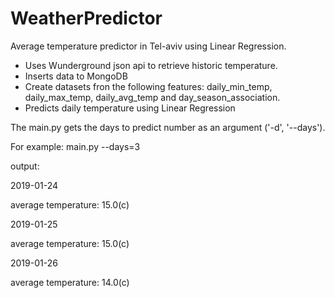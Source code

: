 # WeatherPredictor
Average temperature predictor in Tel-aviv using Linear Regression.

* Uses Wunderground json api to retrieve historic temperature.
* Inserts data to MongoDB
* Create datasets fron the following features: daily_min_temp, daily_max_temp, daily_avg_temp and day_season_association.
* Predicts daily temperature using Linear Regression

The main.py gets the days to predict number as an argument ('-d', '--days').

For example: main.py --days=3

output:

  2019-01-24
  
  average temperature: 15.0(c)
  
  2019-01-25
  
  average temperature: 15.0(c)
  
  2019-01-26
  
  average temperature: 14.0(c)
  
